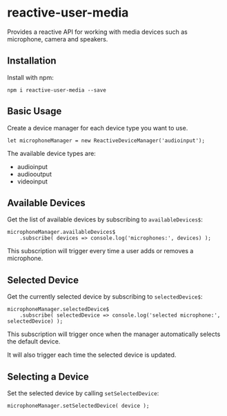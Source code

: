 # reactive-user-media

Provides a reactive API for working with media devices such as microphone, camera and speakers.

## Installation

Install with npm:

```
npm i reactive-user-media --save
```


## Basic Usage

Create a device manager for each device type you want to use.

```
let microphoneManager = new ReactiveDeviceManager('audioinput');

```

The available device types are: 

- audioinput
- audiooutput
- videoinput


## Available Devices

Get the list of available devices by subscribing to `availableDevices$`:

```
microphoneManager.availableDevices$
    .subscribe( devices => console.log('microphones:', devices) );
```

This subscription will trigger every time a user adds or removes a microphone.


## Selected Device

Get the currently selected device by subscribing to `selectedDevice$`:

```
microphoneManager.selectedDevice$
    .subscribe( selectedDevice => console.log('selected microphone:', selectedDevice) );
```

This subscription will trigger once when the manager automatically selects the default device.

It will also trigger each time the selected device is updated.


## Selecting a Device

Set the selected device by calling `setSelectedDevice`:

```
microphoneManager.setSelectedDevice( device );
```

